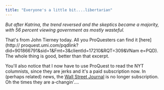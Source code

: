 ```yaml
---
title: "Everyone's a little bit....libertarian"
---
```

_But after Katrina, the trend reversed and the skeptics became a majority,
with 56 percent viewing government as mostly wasteful._

  
That's from John Tierney today. All you ProQuesters can find it [here](http://
proquest.umi.com/pqdlink?did=901866791&sid=1&Fmt=3&clientId=17210&RQT=309&VNam
e=PQD). The whole thing is good, better than that excerpt.

  
You'll also notice that I now have to use ProQuest to read the NYT columnists,
since they are jerks and it's a paid subscription now. In (perhaps related)
news, the [Wall Street Journal](http://www.wsj.com) is no longer subscription.
Oh the times they are a-changin'....

